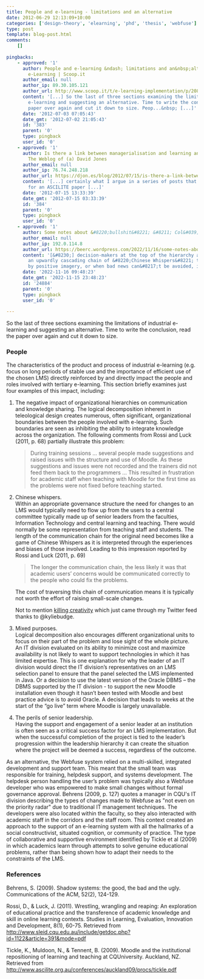 ```yaml
---
title: People and e-learning - limitations and an alternative
date: 2012-06-29 12:13:09+10:00
categories: ['design-theory', 'elearning', 'phd', 'thesis', 'webfuse']
type: post
template: blog-post.html
comments:
    []
    
pingbacks:
    - approved: '1'
      author: People and e-learning &ndash; limitations and an&nbsp;alternative | Implementing
        e-Learning | Scoop.it
      author_email: null
      author_ip: 89.30.105.121
      author_url: http://www.scoop.it/t/e-learning-implementation/p/2088801858/people-and-e-learning-limitations-and-an-alternative
      content: '[...] So the last of three sections examining the limitations of industrial
        e-learning and suggesting an alternative. Time to write the conclusion, read the
        paper over again and cut it down to size. Peop...&nbsp; [...]'
      date: '2012-07-03 07:05:43'
      date_gmt: '2012-07-02 21:05:43'
      id: '383'
      parent: '0'
      type: pingback
      user_id: '0'
    - approved: '1'
      author: Is there a link between managerialisation and learning analytics? &laquo;
        The Weblog of (a) David Jones
      author_email: null
      author_ip: 76.74.248.218
      author_url: https://djon.es/blog/2012/07/15/is-there-a-link-between-managerialisation-and-learning-analytics/
      content: '[...] certainly what I argue in a series of posts that form the skeleton
        for an ASCILITE paper [...]'
      date: '2012-07-15 13:33:39'
      date_gmt: '2012-07-15 03:33:39'
      id: '384'
      parent: '0'
      type: pingback
      user_id: '0'
    - approved: '1'
      author: Some notes about &#8220;bullshit&#8221; &#8211; Col&#039;s Weblog
      author_email: null
      author_ip: 192.0.114.8
      author_url: https://beerc.wordpress.com/2022/11/16/some-notes-about-bullshit/
      content: '[&#8230;] decision-makers at the top of the hierarchy are at the end of
        an upwardly cascading chain of &#8220;Chinese Whispers&#8221; that can be dominated
        by positive imagery, or when bad news can&#8217;t be avoided, it is [&#8230;]'
      date: '2022-11-16 09:48:23'
      date_gmt: '2022-11-15 23:48:23'
      id: '24884'
      parent: '0'
      type: pingback
      user_id: '0'
    
---
```

So the last of three sections examining the limitations of industrial e-learning and suggesting an alternative. Time to write the conclusion, read the paper over again and cut it down to size.

### People

The characteristics of the product and process of industrial e-learning (e.g. focus on long periods of stable use and the importance of efficient use of the chosen LMS) directly reinforced by and directly impact the people and roles involved with tertiary e-learning. This section briefly examines just four examples of this impact, including:

1. The negative impact of organizational hierarchies on communication and knowledge sharing. The logical decomposition inherent in teleological design creates numerous, often significant, organizational boundaries between the people involved with e-learning. Such boundaries are seen as inhibiting the ability to integrate knowledge across the organization. The following comments from Rossi and Luck (2011, p. 68) partially illustrate this problem:
    
    > During training sessions … several people made suggestions and raised issues with the structure and use of Moodle. As these suggestions and issues were not recorded and the trainers did not feed them back to the programmers ... This resulted in frustration for academic staff when teaching with Moodle for the first time as the problems were not fixed before teaching started.
    
2. Chinese whispers.  
    Within an appropriate governance structure the need for changes to an LMS would typically need to flow up from the users to a central committee typically made up of senior leaders from the faculties, Information Technology and central learning and teaching. There would normally be some representation from teaching staff and students. The length of the communication chain for the original need becomes like a game of Chinese Whispers as it is interpreted through the experiences and biases of those involved. Leading to this impression reported by Rossi and Luck (2011, p. 69)
    
    > The longer the communication chain, the less likely it was that academic users’ concerns would be communicated correctly to the people who could fix the problems.
    
    The cost of traversing this chain of communication means it is typically not worth the effort of raising small-scale changes.
    
    Not to mention [killing creativity](http://www.creativitypost.com/business/how_hierarchies_kill_creativity) which just came through my Twitter feed thanks to @kyliebudge.
    
3. Mixed purposes.  
    Logical decomposition also encourages different organizational units to focus on their part of the problem and lose sight of the whole picture. An IT division evaluated on its ability to minimize cost and maximize availability is not likely to want to support technologies in which it has limited expertise. This is one explanation for why the leader of an IT division would direct the IT division’s representatives on an LMS selection panel to ensure that the panel selected the LMS implemented in Java. Or a decision to use the latest version of the Oracle DBMS – the DBMS supported by the IT division - to support the new Moodle installation even though it hasn’t been tested with Moodle and best practice advice is to avoid Oracle. A decision that leads to weeks at the start of the “go live” term where Moodle is largely unavailable.
4. The perils of senior leadership.  
    Having the support and engagement of a senior leader at an institution is often seen as a critical success factor for an LMS implementation. But when the successful completion of the project is tied to the leader’s progression within the leadership hierarchy it can create the situation where the project will be deemed a success, regardless of the outcome.

As an alternative, the Webfuse system relied on a multi-skilled, integrated development and support team. This meant that the small team was responsible for training, helpdesk support, and systems development. The helpdesk person handling the user’s problem was typically also a Webfuse developer who was empowered to make small changes without formal governance approval. Behrens (2009, p. 127) quotes a manager in CQU's IT division describing the types of changes made to Webfuse as "not even on the priority radar" due to traditional IT management techniques. The developers were also located within the faculty, so they also interacted with academic staff in the corridors and the staff room. This context created an approach to the support of an e-learning system with all the hallmarks of a social constructivist, situated cognition, or community of practice. The type of collaborative and supportive environment identified by Tickle et al (2009) in which academics learn through attempts to solve genuine educational problems, rather than being shown how to adapt their needs to the constraints of the LMS.

### References

Behrens, S. (2009). Shadow systems: the good, the bad and the ugly. Communications of the ACM, 52(2), 124-129.

Rossi, D., & Luck, J. (2011). Wrestling, wrangling and reaping: An exploration of educational practice and the transference of academic knowledge and skill in online learning contexts. Studies in Learning, Evaluation, Innovation and Development, 8(1), 60-75. Retrieved from http://www.sleid.cqu.edu.au/include/getdoc.php?id=1122&article=391&mode=pdf

Tickle, K., Muldoon, N., & Tennent, B. (2009). Moodle and the institutional repositioning of learning and teaching at CQUniversity. Auckland, NZ. Retrieved from http://www.ascilite.org.au/conferences/auckland09/procs/tickle.pdf